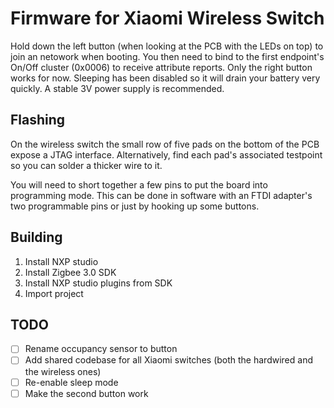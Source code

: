 # Firmware for Xiaomi Wireless Switch

Hold down the left button (when looking at the PCB with the LEDs on top) to join an netowork when booting.
You then need to bind to the first endpoint's On/Off cluster (0x0006) to receive attribute reports. Only the right button works for now.
Sleeping has been disabled so it will drain your battery very quickly. A stable 3V power supply is recommended.

## Flashing

On the wireless switch the small row of five pads on the bottom of the PCB expose a JTAG interface. Alternatively, find each pad's associated testpoint so 
you can solder a thicker wire to it.

You will need to short together a few pins to put the board into programming mode. This can be done in software with an FTDI adapter's two programmable pins 
or just by hooking up some buttons.

## Building

 1. Install NXP studio
 2. Install Zigbee 3.0 SDK
 3. Install NXP studio plugins from SDK
 4. Import project

## TODO

 - [ ] Rename occupancy sensor to button
 - [ ] Add shared codebase for all Xiaomi switches (both the hardwired and the wireless ones)
 - [ ] Re-enable sleep mode
 - [ ] Make the second button work
